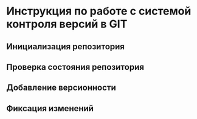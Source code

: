 # **Инструкция по работе с системой контроля версий в GIT**

## **Инициализация репозитория**

## **Проверка состояния репозитория**

## **Добавление версионности**

## **Фиксация изменений**
